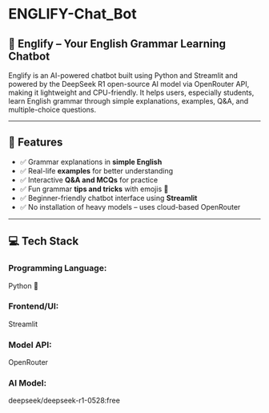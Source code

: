 # ENGLIFY-Chat_Bot

## 🧠 Englify – Your English Grammar Learning Chatbot
Englify is an AI-powered chatbot built using Python and Streamlit and powered by the DeepSeek R1 open-source AI model via OpenRouter API, making it lightweight and CPU-friendly. It helps users, especially students, learn English grammar through simple explanations, examples, Q&A, and multiple-choice questions.

---

## 🎯 Features
- ✅ Grammar explanations in **simple English**
- ✅ Real-life **examples** for better understanding
- ✅ Interactive **Q&A and MCQs** for practice
- ✅ Fun grammar **tips and tricks** with emojis 🎉
- ✅ Beginner-friendly chatbot interface using **Streamlit**
- ✅ No installation of heavy models – uses cloud-based OpenRouter

---

## 💻 Tech Stack
### Programming Language:
Python 🐍

### Frontend/UI: 
Streamlit

### Model API: 
OpenRouter

### AI Model:
deepseek/deepseek-r1-0528:free
